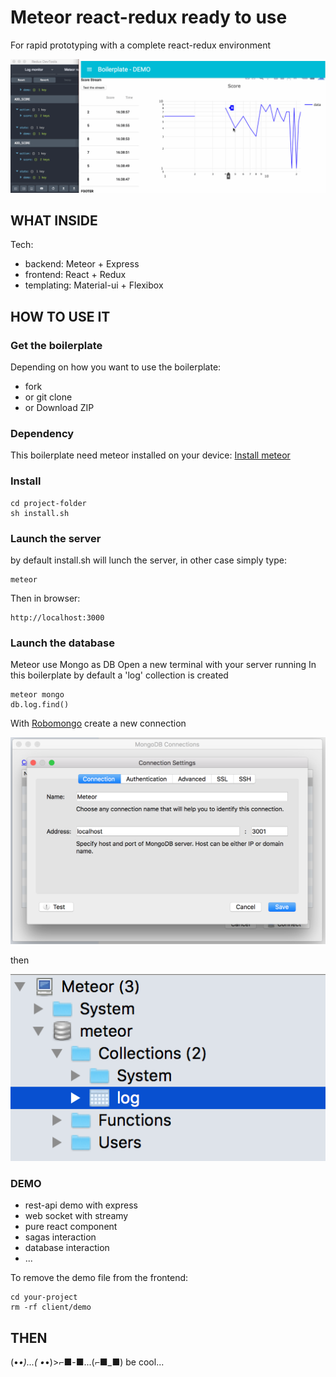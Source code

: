 # Meteor react-redux ready to use
For rapid prototyping with a complete react-redux environment

![alt tag](readmeFiles/demo.gif)

## WHAT INSIDE
Tech:
* backend: Meteor + Express
* frontend: React + Redux
* templating: Material-ui + Flexibox

## HOW TO USE IT
### Get the boilerplate
Depending on how you want to use the boilerplate:
* fork
* or git clone
* or Download ZIP

### Dependency

This boilerplate need meteor installed on your device: [Install meteor](https://www.meteor.com/install)

### Install
```
cd project-folder
sh install.sh
```

### Launch the server

by default install.sh will lunch the server, in other case simply type:

```
meteor
```
Then in browser:
```
http://localhost:3000
```
### Launch the database
Meteor use Mongo as DB
Open a new terminal with your server running
In this boilerplate by default a 'log' collection is created
```
meteor mongo
db.log.find()
```
With [Robomongo](https://robomongo.org/) create a new connection

![alt tag](readmeFiles/settings.png)

then

![alt tag](readmeFiles/collections.png)

### DEMO

* rest-api demo with express
* web socket with streamy
* pure react component
* sagas interaction
* database interaction
* ...

To remove the demo file from the frontend:
```
cd your-project
rm -rf client/demo
```

## THEN

(•_•)...( •_•)>⌐■-■...(⌐■_■) be cool...
